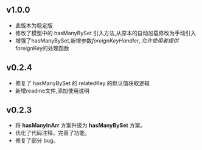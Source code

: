 
## v1.0.0
- 此版本为稳定版
- 修改了模型中的 hasManyBySet 引入方法,从原本的自动加载修改为手动引入
- 增强了hasManyBySet,新增参数$foreignKeyHandler,允许使用者提供$foreignKey的处理函数

## v0.2.4
- 修复了 hasManyBySet 的 relatedKey 的默认值获取逻辑 
- 新增readme文件,添加使用说明

## v0.2.3
- 将 **hasManyInArr** 方案升级为 **hasManyBySet** 方案。
- 优化了代码注释，完善了功能。
- 修复了部分 bug。